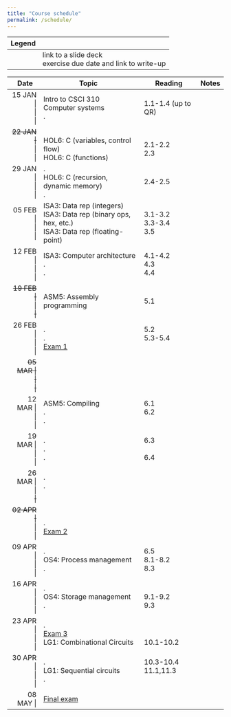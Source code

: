 ```yaml
---
title: "Course schedule"
permalink: /schedule/
---
```


| Legend |   |
| -----: | - |
| <span class="far fa-file-pdf"></span><br><span class="fas fa-pencil-alt"></span> | link to a slide deck<br>exercise due date and link to write-up |

| Date&nbsp;&nbsp;                 | Topic                                                                                                                             | Reading                          | Notes                                                        |
| -------------------------------: | --------------------------------------------------------------------------------------------------------------------------------- | -------------------------------- | ------------------------------------------------------------ |
| 15 JAN \|<br>\|<br>\|            | Intro to CSCI 310<br>Computer systems<br>.                                                                                        | <br>1.1-1.4 (up to QR)<br>&nbsp; | <br>[<span class="far fa-file-pdf"></span>][INTRO]<br>&nbsp; |
| <del>22 JAN \|</del><br>\|<br>\| | <br>HOL6: C (variables, control flow)<br>HOL6: C (functions)                                                                      | <br>2.1-2.2<br>2.3               | <br>[<span class="far fa-file-pdf"></span>][HOL6]<br>&nbsp;  |
| 29 JAN \|<br>\|<br>\|            | .<br>HOL6: C (recursion, dynamic memory)<br>.                                                                                     | <br>2.4-2.5<br>&nbsp;            |                                                              |
| 05 FEB \|<br>\|<br>\|            | ISA3: Data rep (integers)<br>ISA3: Data rep (binary ops, hex, etc.)<br>ISA3: Data rep (floating-point)                            | 3.1-3.2<br>3.3-3.4<br>3.5        | [<span class="far fa-file-pdf"></span>][ISA3-DATA]&nbsp;[<span class="fas fa-pencil-alt"></span>][EX1]<br><br>&nbsp; |
| 12 FEB \|<br>\|<br>\|            | ISA3: Computer architecture<br>.<br>.                                                                                             | 4.1-4.2<br>4.3<br>4.4            | [<span class="far fa-file-pdf"></span>][ISA3-ARCH]<br>[<span class="fas fa-pencil-alt"></span>][EX2]<br>&nbsp; |
| <del>19 FEB \|</del><br>\|<br><del>\|</del> | <br>ASM5: Assembly programming<br>&nbsp;                                                                               | <br>5.1<br>&nbsp;                | <br>[<span class="far fa-file-pdf"></span>][ASM5-ASM]<br>&nbsp; |
| 26 FEB \|<br>\|<br>\|            | .<br>.<br>[Exam 1]                                                                                                                | 5.2<br>5.3-5.4<br>&nbsp;         | [<span class="fas fa-pencil-alt"></span>][EX3]<br><br>&nbsp; |
| <del>05 MAR \|<br>\|<br>\|</del> |                                                                                                                                   |                                  |                                                              |
| 12 MAR \|<br>\|<br>\|            | ASM5: Compiling<br>.<br>.                                                                                                         | 6.1<br>6.2<br>&nbsp;             | [<span class="far fa-file-pdf"></span>][ASM5-COMP]&nbsp;[<span class="fas fa-pencil-alt"></span>][EX4]<br><br>&nbsp; |
| 19 MAR \|<br>\|<br>\|            | .<br>.<br>.                                                                                                                       | 6.3<br><br>6.4                   |                                                              |
| 26 MAR \|<br>\|<br><del>\|</del> | .<br>.<br>&nbsp;                                                                                                                  |                                  | [<span class="fas fa-pencil-alt"></span>][EX5]<br><br>&nbsp; |
| <del>02 APR \|</del><br>\|<br>\| | <br>.<br>[Exam 2]                                                                                                                 |                                  |                                                              |
| 09 APR \|<br>\|<br>\|            | .<br>OS4: Process management<br>.                                                                                                 | 6.5<br>8.1-8.2<br>8.3            | <br>[<span class="far fa-file-pdf"></span>][OS4-PROC]<br>&nbsp; |
| 16 APR \|<br>\|<br>\|            | .<br>OS4: Storage management<br>.                                                                                                 | <br>9.1-9.2<br>9.3               | [<span class="fas fa-pencil-alt"></span>][EX6]<br><br>[<span class="far fa-file-pdf"></span>][OS4-FILE] |
| 23 APR \|<br>\|<br>\|            | .<br>[Exam 3]<br>LG1: Combinational Circuits                                                                                      | <br><br>10.1-10.2                | [<span class="fas fa-pencil-alt"></span>][EX7]<br><br>[<span class="far fa-file-pdf"></span>][LG1] |
| 30 APR \|<br>\|<br>\|            | .<br>LG1: Sequential circuits<br>.                                                                                                | 10.3-10.4<br>11.1,11.3<br>&nbsp; | <br><br>[<span class="fas fa-pencil-alt"></span>][EX8]       |
| 08 MAY \|                        | [Final exam]                                                                                                                      |                                  |                                                              |

[Exam 1]:     ../study-guides/exam1/
[Exam 2]:     ../study-guides/exam2/
[Exam 3]:     ../study-guides/exam3/
[Final exam]: ../study-guides/final/
[EX1]: ../exercises/1/
[EX2]: ../exercises/2/
[EX3]: ../exercises/3/
[EX4]: ../exercises/4/
[EX5]: ../exercises/5/
[EX6]: ../exercises/6/
[EX7]: ../exercises/7/
[EX8]: ../exercises/8/
[INTRO]:     ../assets/slides/intro/slides-final.pdf
[HOL6]:      ../assets/slides/hol6/slides-final.pdf
[ASM5-ASM]:  ../assets/slides/asm5/asm/slides-final.pdf
[ASM5-COMP]: ../assets/slides/asm5/compile/slides-final.pdf
[OS4-PROC]:  ../assets/slides/os4/proc/slides-final.pdf
[OS4-FILE]:  ../assets/slides/os4/file/slides-final.pdf
[ISA3-DATA]: ../assets/slides/isa3/data/slides-final.pdf
[ISA3-ARCH]: ../assets/slides/isa3/arch/slides-final.pdf
[LG1]:       ../assets/slides/lg1/slides-final.pdf

